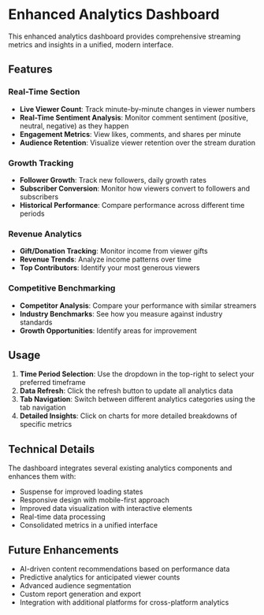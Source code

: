 # Enhanced Analytics Dashboard

This enhanced analytics dashboard provides comprehensive streaming metrics and insights in a unified, modern interface.

## Features

### Real-Time Section

- **Live Viewer Count**: Track minute-by-minute changes in viewer numbers
- **Real-Time Sentiment Analysis**: Monitor comment sentiment (positive, neutral, negative) as they happen
- **Engagement Metrics**: View likes, comments, and shares per minute
- **Audience Retention**: Visualize viewer retention over the stream duration

### Growth Tracking

- **Follower Growth**: Track new followers, daily growth rates
- **Subscriber Conversion**: Monitor how viewers convert to followers and subscribers
- **Historical Performance**: Compare performance across different time periods

### Revenue Analytics

- **Gift/Donation Tracking**: Monitor income from viewer gifts
- **Revenue Trends**: Analyze income patterns over time
- **Top Contributors**: Identify your most generous viewers

### Competitive Benchmarking

- **Competitor Analysis**: Compare your performance with similar streamers
- **Industry Benchmarks**: See how you measure against industry standards
- **Growth Opportunities**: Identify areas for improvement

## Usage

1. **Time Period Selection**: Use the dropdown in the top-right to select your preferred timeframe
2. **Data Refresh**: Click the refresh button to update all analytics data
3. **Tab Navigation**: Switch between different analytics categories using the tab navigation
4. **Detailed Insights**: Click on charts for more detailed breakdowns of specific metrics

## Technical Details

The dashboard integrates several existing analytics components and enhances them with:

- Suspense for improved loading states
- Responsive design with mobile-first approach
- Improved data visualization with interactive elements
- Real-time data processing
- Consolidated metrics in a unified interface

## Future Enhancements

- AI-driven content recommendations based on performance data
- Predictive analytics for anticipated viewer counts
- Advanced audience segmentation
- Custom report generation and export
- Integration with additional platforms for cross-platform analytics

